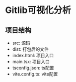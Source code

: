 # Gitlib可视化分析

## 项目结构

- src: 源码
- dist: 打包后的文件
- index.html: 项目入口
- main.tsx: 项目入口
- tsconfig.json: ts配置
- vite.config.ts: vite配置
